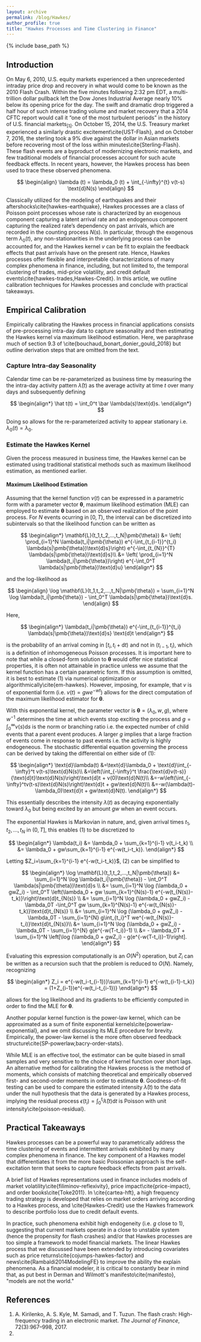 ```yaml
---
layout: archive
permalink: /blog/Hawkes/
author_profile: true
title: "Hawkes Processes and Time Clustering in Finance"
---
```


{% include base_path %}

## Introduction

On May 6, 2010, U.S. equity markets experienced a then unprecedented intraday price drop and recovery in what would come to be known as the 2010 Flash Crash. Within the five minutes following 2:32 pm EDT, a multi-trillion dollar pullback left the Dow Jones Industrial Average nearly 10\% below its opening price for the day. The swift and dramatic drop triggered a half hour of such intense trading volume and market recovery that a 2014 CFTC report would call it “one of the most turbulent periods” in the history of U.S. financial markets[<sub>[1]</sub>](#ref1). On October 15, 2014, the U.S. Treasury market experienced a similarly drastic excitement\cite{UST-Flash}, and on October 7, 2016, the sterling took a 9\% dive against the dollar in Asian markets before recovering most of the loss within minutes\cite{Sterling-Flash}. These flash events are a byproduct of modernizing electronic markets, and few traditional models of financial processes account for such acute feedback effects. In recent years, however, the Hawkes process has been used to trace these observed phenomena.

$$
\begin{align}
    \lambda (t) = \lambda_0 (t) + \int_{-\infty}^{t} v(t-s) \text{d}N(s)
\end{align}
$$

Classically utilized for the modeling of earthquakes and their aftershocks\cite{hawkes-earthquake}, Hawkes processes are a class of Poisson point processes whose rate is characterized by an exogenous component capturing a latent arrival rate and an endogenous component capturing the realized rate’s dependency on past arrivals, which are recorded in the counting process $N(s)$. In particular, through the exogenous term $\lambda_0 (t)$, any non-stationarities in the underlying process can be accounted for, and the Hawkes kernel $v$ can be fit to explain the feedback effects that past arrivals have on the present rate. Hence, Hawkes processes offer flexible and interpretable characterizations of many complex phenomena in finance, including, but not limited to, the temporal clustering of trades, mid-price volatility, and credit default events\cite{hawkes-trades,Hawkes-Credit}. In this article, we outline calibration techniques for Hawkes processes and conclude with practical takeaways.

## Empirical Calibration
Empirically calibrating the Hawkes process in financial applications consists of pre-processing intra-day data to capture seasonality and then estimating the Hawkes kernel via maximum likelihood estimation. Here, we paraphrase much of section 9.3 of \cite{bouchaud_bonart_donier_gould_2018} but outline derivation steps that are omitted from the text.

### Capture Intra-day Seasonality
Calendar time can be re-parameterized as business time by measuring the the intra-day activity pattern $\bar \lambda(t)$ as the average activity at time $t$ over many days and subsequently defining

$$
\begin{align*}
    \hat t(t) = \int_0^t \bar \lambda(s)\text{d}s.
\end{align*}
$$

Doing so allows for the re-parameterized activity to appear stationary i.e. $\lambda_0(t) = \lambda_0$.

### Estimate the Hawkes Kernel
Given the process measured in business time, the Hawkes kernel can be estimated using traditional statistical methods such as maximum likelihood estimation, as mentioned earlier.

#### Maximum Likelihood Estimation
Assuming that the kernel function $v(t)$ can be expressed in a parametric form with a parameter vector $\pmb{\theta}$, maximum likelihood estimation (MLE) can employed to estimate $\pmb{\theta}$ based on an observed realization of the point process. For $N$ events ocurring in $[0,T)$, the interval can be discretized into subintervals so that the likelihood function can be written as 

$$
\begin{align*}
    \mathbf{L}(t_1,t_2,...,t_N|\pmb{\theta})
    &= \left( \prod_{i=1}^N \lambda(t_i|\pmb{\theta}) e^{-\int_{t_{i-1}}^{t_i} \lambda(s|\pmb{\theta})\text{d}s}\right) e^{-\int_{t_{N}}^{T} \lambda(s|\pmb{\theta})\text{d}s}\\
    &= \left( \prod_{i=1}^N \lambda(t_i|\pmb{\theta})\right) e^{-\int_0^T \lambda(s|\pmb{\theta})\text{d}u} 
\end{align*}
$$

and the log-likelihood as

$$
\begin{align}
    \log \mathbf{L}(t_1,t_2,...,t_N|\pmb{\theta}) 
    = \sum_{i=1}^N \log \lambda(t_i|\pmb{\theta}) - \int_0^T \lambda(s|\pmb{\theta})\text{d}s.
\end{align}
$$

Here, 

$$
\begin{align*}
    \lambda(t_i|\pmb{\theta}) e^{-\int_{t_{i-1}}^{t_i} \lambda(s|\pmb{\theta})\text{d}s} \text{d}t
\end{align*}
$$

is the probability of an arrival coming in $[t_i,t_i+\text{d}t)$ and not in $(t_{i-1},t_i)$, which is a definition of inhomogeneous Poisson processes. It is important here to note that while a closed-form solution to $\pmb{\theta}$ would offer nice statistical properties, it is often not attainable in practice unless we assume that the kernel function has a certain parametric form. If this assumption is omitted, it is best to estimate (1) via numerical optimization or algorithmically\cite{em-hawkes}. However, imposing, for example, that $v$ is of exponential form (i.e. $v(t) = gwe^{-wt}$) allows for the direct computation of the maximum likelihood estimator for $\pmb{\theta}$.

With this exponential kernel, the parameter vector is $\pmb{\theta} = (\lambda_0,w,g)$, where $w^{-1}$ determines the time at which events stop exciting the process and $g=\int_0^{\infty} v(s) \text{d}s$ is the norm or branching ratio i.e. the expected number of child events that a parent event produces. A larger $g$ implies that a large fraction of events come in response to past events i.e. the activity is highly endogeneous. The stochastic differential equation governing the process can be derived by taking the differential on either side of (1):

$$
\begin{align*}
    \text{d}\lambda(t)
    &=\text{d}\lambda_0 + \text{d}\int_{-\infty}^t v(t-s)\text{d}N(s)\\
    &=\left(\int_{-\infty}^t \frac{\text{d}v(t-s)}{\text{d}t}\text{d}N(s)\right)\text{d}t + v(0)\text{d}N(t)\\
    &=-w\left(\int_{-\infty}^tv(t-s)\text{d}N(s)\right)\text{d}t + gw\text{d}N(t)\\
    &=-w(\lambda(t)-\lambda_0)\text{d}t + gw\text{d}N(t).
\end{align*}
$$

This essentially describes the intensity $\lambda(t)$ as decaying exponentially toward $\lambda_0$ but being excited by an amount $gw$ when an event occurs.

The exponential Hawkes is Markovian in nature, and, given arrival times $t_1,t_2,...,t_N$ in $(0,T]$, this enables (1) to be discretized to

$$
\begin{align*}
    \lambda(t_i) 
    &= \lambda_0 + \sum_{k=1}^{i-1} v(t_i-t_k) \\
    &= \lambda_0 + gw\sum_{k=1}^{i-1} e^{-w(t_i-t_k)}.
\end{align*}
$$

Letting $Z_i=\sum_{k=1}^{i-1} e^{-w(t_i-t_k)}$, (2) can be simplified to

$$
\begin{align*}
    \log \mathbf{L}(t_1,t_2,...,t_N|\pmb{\theta}) 
    &= \sum_{i=1}^N \log \lambda(t_i|\pmb{\theta}) - \int_0^T \lambda(s|\pmb{\theta})\text{d}s \\
    &= \sum_{i=1}^N \log (\lambda_0 + gwZ_i) - \int_0^T \left(\lambda_0 + gw \sum_{k=1}^{N(s)-1} e^{-w(t_{N(s)}-t_k)}\right)\text{d}t_{N(s)} \\
    &= \sum_{i=1}^N \log (\lambda_0 + gwZ_i) - \lambda_0T -\int_0^T gw \sum_{k=1}^{N(s)-1} e^{-w(t_{N(s)}-t_k)}\text{d}t_{N(s)} \\
    &= \sum_{i=1}^N \log (\lambda_0 + gwZ_i) - \lambda_0T - \sum_{i=1}^{N} g\int_{t_i}^T we^{-w(t_{N(s)}-t_i)}\text{d}t_{N(s)}\\
    &= \sum_{i=1}^N \log (\lambda_0 + gwZ_i) - \lambda_0T - \sum_{i=1}^{N} g(e^{-w(T-t_i)}-1) \\
    &= - \lambda_0T + \sum_{i=1}^N \left[\log (\lambda_0 + gwZ_i) - g(e^{-w(T-t_i)}-1)\right].
\end{align*}
$$

Evaluating this expression computationally is an $O(N^2)$ operation, but $Z_i$ can be written as a recursion such that the problem is reduced to $O(N)$. Namely, recognizing

$$
\begin{align*}
    Z_i = e^{-w(t_i-t_{i-1})}\sum_{k=1}^{i-1} e^{-w(t_{i-1}-t_k)} = (1+Z_{i-1})e^{-w(t_i-t_{i-1})}
\end{align*}
$$

allows for the log likelihood and its gradients to be efficiently computed in order to find the MLE for $\pmb{\theta}$.

Another popular kernel function is the power-law kernel, which can be approximated as a sum of finite exponential kernels\cite{powerlaw-exponential}, and we omit discussing its MLE procedure for brevity. Empirically, the power-law kernel is the more often observed feedback structure\cite{SP-powerlaw,bacry-order-stats}.

While MLE is an effective tool, the estimator can be quite biased in small samples and very sensitive to the choice of kernel function over short lags. An alternative method for calibrating the Hawkes process is the method of moments, which consists of matching theoretical and empirically observed first- and second-order moments in order to estimate $\pmb{\theta}$. Goodness-of-fit testing can be used to compare the estimated intensity $\hat \lambda(t)$ to the data under the null hypothesis that the data is generated by a Hawkes process, implying the residual process $\epsilon(t_i) = \int_0^{t_i} \hat \lambda(t) \text{d}t$ is Poisson with unit intensity\cite{poisson-residual}.

## Practical Takeaways

Hawkes processes can be a powerful way to parametrically address the time clustering of events and intermittent arrivals exhibited by many complex phenomena in finance. The key component of a Hawkes model that differentiates it from the more basic Poissonian approach is the self-excitation term that seeks to capture feedback effects from past arrivals.

A brief list of Hawkes representations used in finance includes models of market volatility\cite{filiminov-reflexivity}, price impact\cite{price-impact}, and order books\cite{Toke2011}. In \cite{cartea-hft}, a high frequency trading strategy is developed that relies on market orders arriving according to a Hawkes process, and \cite{Hawkes-Credit} use the Hawkes framework to describe portfolio loss due to credit default events.

In practice, such phenomena exhibit high endogeneity (i.e. $g$ close to 1), suggesting that current markets operate in a close to unstable system (hence the propensity for flash crashes) and/or that Hawkes processes are too simple a framework to model financial markets. The linear Hawkes process that we discussed have been extended by introducing covariates such as price returns\cite{cojumps-hawkes-factor} and news\cite{Rambaldi2014ModelingFE} to improve the ability the explain phenomena. As a financial modeler, it is critical to constantly bear in mind that, as put best in Derman and Wilmott's manifesto\cite{manifesto}, "models are not the world."

## References
1. <span id="ref1">A. Kirilenko, A. S. Kyle, M. Samadi, and T. Tuzun. The flash crash: High-frequency trading in an electronic market. *The Journal of Finance*, 72(3):967–998, 2017.<br>
2. 


